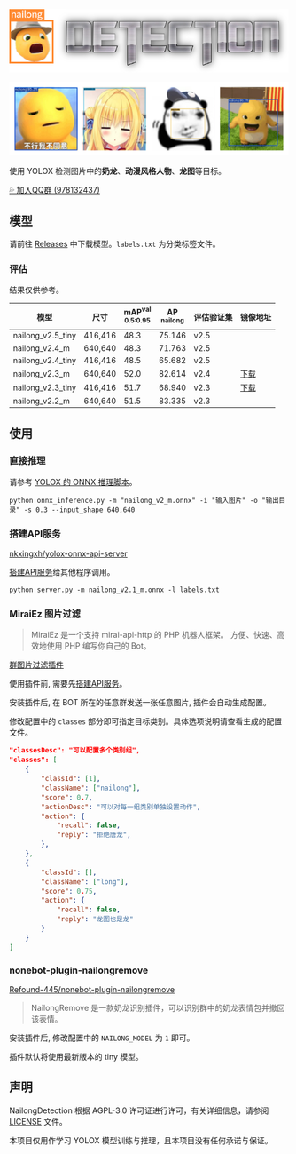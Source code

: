 <div align="center"><img src="images/logo.png" width="550"></div>

![输出效果图](./images/examples.png)

使用 YOLOX 检测图片中的**奶龙**、**动漫风格人物**、**龙图**等目标。

[💦 加入QQ群 (978132437)](http://qm.qq.com/cgi-bin/qm/qr?_wv=1027&k=fVZ60XVZ6_wLk98lP1JbrWz3uc3P6S-X&authKey=wIzFoJzUKrWzllsAuiF5FP7awwRgMmT455lv0ANnNY7CK4aIdslDfhKXWSvy4pJI&noverify=0&group_code=978132437)

## 模型

请前往 [Releases](https://github.com/nkxingxh/NailongDetection/releases) 中下载模型。`labels.txt` 为分类标签文件。

### 评估

结果仅供参考。

| 模型 | 尺寸 | mAP<sup>val<br>0.5:0.95 | AP<sup><br>nailong | 评估验证集 | 镜像地址 |
|------|-------|-------------------------------|--------------------------|--------------|-----------|
| nailong_v2.5_tiny | 416,416 | 48.3 | 75.146 | v2.5 |
| nailong_v2.4_m | 640,640 | 48.3 | 71.763 | v2.5 |
| nailong_v2.4_tiny | 416,416 | 48.5 | 65.682 | v2.5 |
| nailong_v2.3_m | 640,640 | 52.0 | 82.614 | v2.4 | [下载](https://one.nkxingxh.top/xyund1/static/NailongDetection/nailong_v2.3_m.onnx) |
| nailong_v2.3_tiny | 416,416 | 51.7 | 68.940 | v2.3 | [下载](https://one.nkxingxh.top/xyund1/static/NailongDetection/nailong_v2.3_tiny.onnx) |
| nailong_v2.2_m | 640,640 | 51.5 | 83.335 | v2.3 |

## 使用

### 直接推理

请参考 [YOLOX 的 ONNX 推理脚本](https://github.com/Megvii-BaseDetection/YOLOX/blob/main/demo/ONNXRuntime/onnx_inference.py)。

```
python onnx_inference.py -m "nailong_v2_m.onnx" -i "输入图片" -o "输出目录" -s 0.3 --input_shape 640,640
```

### 搭建API服务

[nkxingxh/yolox-onnx-api-server](https://github.com/nkxingxh/yolox-onnx-api-server)

[搭建API服务](https://github.com/nkxingxh/yolox-onnx-api-server)给其他程序调用。

```
python server.py -m nailong_v2.1_m.onnx -l labels.txt
```

### MiraiEz 图片过滤

> MiraiEz 是一个支持 mirai-api-http 的 PHP 机器人框架。
> 方便、快速、高效地使用 PHP 编写你自己的 Bot。

[群图片过滤插件](https://github.com/nkxingxh/miraiez-plugins/blob/main/top.nkxingxh.miraiez.yolox.ImageFilter.php)

使用插件前, 需要先[搭建API服务](#搭建API服务)。

安装插件后, 在 BOT 所在的任意群发送一张任意图片, 插件会自动生成配置。

修改配置中的 `classes` 部分即可指定目标类别。具体选项说明请查看生成的配置文件。

```json
"classesDesc": "可以配置多个类别组",
"classes": [
    {
        "classId": [1],
        "className": ["nailong"],
        "score": 0.7,
        "actionDesc": "可以对每一组类别单独设置动作",
        "action": {
            "recall": false,
            "reply": "拒绝唐龙",
        },
    },
    {
        "classId": [],
        "className": ["long"],
        "score": 0.75,
        "action": {
            "recall": false,
            "reply": "龙图也是龙"
        }
    }
]
```

### nonebot-plugin-nailongremove

[Refound-445/nonebot-plugin-nailongremove](https://github.com/Refound-445/nonebot-plugin-nailongremove)

> NailongRemove 是一款奶龙识别插件，可以识别群中的奶龙表情包并撤回该表情。

安装插件后, 修改配置中的 `NAILONG_MODEL` 为 `1` 即可。

插件默认将使用最新版本的 tiny 模型。

## 声明

NailongDetection 根据 AGPL-3.0 许可证进行许可，有关详细信息，请参阅 [LICENSE](./LICENSE) 文件。

本项目仅用作学习 YOLOX 模型训练与推理，且本项目没有任何承诺与保证。
